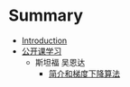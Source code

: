# Summary

* [Introduction](README.md)
* [公开课学习](gong-kai-ke-xue-xi.md)
  * 斯坦福 吴恩达
    * [简介和梯度下降算法](gong-kai-ke-xue-xi/jian-jie-he-ti-du-xia-jiang-suan-fa.md)

